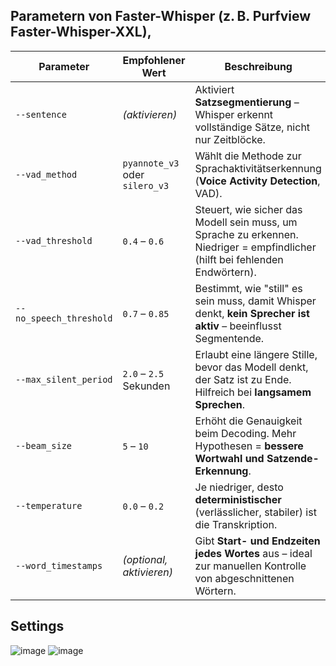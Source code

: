 ## Parametern von Faster-Whisper (z. B. Purfview Faster-Whisper-XXL),

| **Parameter**           | **Empfohlener Wert**           | **Beschreibung**                                                                                                              |
| ----------------------- | ------------------------------ | ----------------------------------------------------------------------------------------------------------------------------- |
| `--sentence`            | *(aktivieren)*                 | Aktiviert **Satzsegmentierung** – Whisper erkennt vollständige Sätze, nicht nur Zeitblöcke.                                   |
| `--vad_method`          | `pyannote_v3` oder `silero_v3` | Wählt die Methode zur Sprachaktivitätserkennung (**Voice Activity Detection**, VAD).                                          |
| `--vad_threshold`       | `0.4` – `0.6`                  | Steuert, wie sicher das Modell sein muss, um Sprache zu erkennen. Niedriger = empfindlicher (hilft bei fehlenden Endwörtern). |
| `--no_speech_threshold` | `0.7` – `0.85`                 | Bestimmt, wie "still" es sein muss, damit Whisper denkt, **kein Sprecher ist aktiv** – beeinflusst Segmentende.               |
| `--max_silent_period`   | `2.0` – `2.5` Sekunden         | Erlaubt eine längere Stille, bevor das Modell denkt, der Satz ist zu Ende. Hilfreich bei **langsamem Sprechen**.              |
| `--beam_size`           | `5` – `10`                     | Erhöht die Genauigkeit beim Decoding. Mehr Hypothesen = **bessere Wortwahl und Satzende-Erkennung**.                          |
| `--temperature`         | `0.0` – `0.2`                  | Je niedriger, desto **deterministischer** (verlässlicher, stabiler) ist die Transkription.                                    |
| `--word_timestamps`     | *(optional, aktivieren)*       | Gibt **Start- und Endzeiten jedes Wortes** aus – ideal zur manuellen Kontrolle von abgeschnittenen Wörtern.                   |

## Settings
![image](https://github.com/user-attachments/assets/15f0b005-f672-4a13-882f-73ad87965af4)
![image](https://github.com/user-attachments/assets/27a410ba-28ee-4ccc-9761-d9c2ed93e015)


